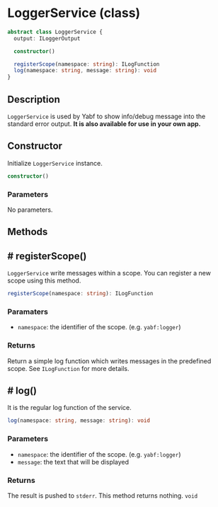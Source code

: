 # LoggerService (class)

```ts
abstract class LoggerService {
  output: ILoggerOutput

  constructor()

  registerScope(namespace: string): ILogFunction
  log(namespace: string, message: string): void
}
```

## Description

`LoggerService` is used by Yabf to show info/debug message into the standard error output. **It is also available for use in your own app.**

## Constructor

Initialize `LoggerService` instance.

```ts
constructor()
```

### Parameters

No parameters.

## Methods

## # registerScope()

`LoggerService` write messages within a scope. You can register a new scope using this method.

```ts
registerScope(namespace: string): ILogFunction
```

### Paramaters

- `namespace`: the identifier of the scope. (e.g. `yabf:logger`)

### Returns

Return a simple log function which writes messages in the predefined scope. See `ILogFunction` for more details.

## # log()

It is the regular log function of the service.

```ts
log(namespace: string, message: string): void
```

### Parameters

- `namespace`: the identifier of the scope. (e.g. `yabf:logger`)
- `message`: the text that will be displayed

### Returns

The result is pushed to `stderr`. This method returns nothing. `void`
